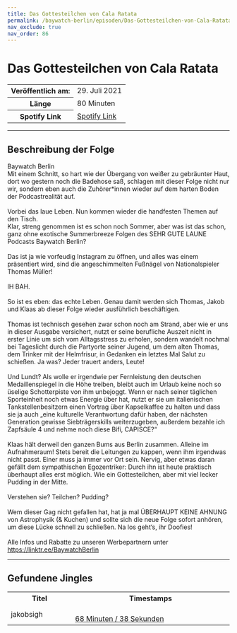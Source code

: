 ```yaml
---
title: Das Gottesteilchen von Cala Ratata
permalink: /baywatch-berlin/episoden/Das-Gottesteilchen-von-Cala-Ratata
nav_exclude: true
nav_order: 86
---
```


# Das Gottesteilchen von Cala Ratata
<table class="resp-table dcf-table dcf-table-responsive dcf-table-bordered dcf-table-striped dcf-w-100%">
                    <tbody>
                        <tr>
                            <th scope="row">Veröffentlich am:</th>
                            <td data-label="Veröffentlich am:">29. Juli 2021</td>
                        </tr>
                        <tr>
                            <th scope="row">Länge </th>
                            <td data-label="Länge ">80 Minuten</td>
                        </tr><tr>
                                <th scope="row">Spotify Link</th>
                                <td data-label="Spotify Link"><a href="https://open.spotify.com/episode/3dL2woVoz0SipXtekdb2qb">Spotify Link</a></td>
                            </tr></tbody>
                </table>

***

## Beschreibung der Folge

<div>
Baywatch Berlin <br> Mit einem Schnitt, so hart wie der Übergang von weißer zu gebräunter Haut, dort wo gestern noch die Badehose saß, schlagen mit dieser Folge nicht nur wir, sondern eben auch die Zuhörer*innen wieder auf dem harten Boden der Podcastrealität auf. <br>   <br> Vorbei das laue Leben. Nun kommen wieder die handfesten Themen auf den Tisch. <br> Klar, streng genommen ist es schon noch Sommer, aber was ist das schon, ganz ohne exotische Summerbreeze Folgen des SEHR GUTE LAUNE Podcasts Baywatch Berlin? <br>   <br> Das ist ja wie vorfeudig Instagram zu öffnen, und alles was einem präsentiert wird, sind die angeschimmelten Fußnägel von Nationalspieler Thomas Müller! <br>   <br> IH BAH. <br>   <br> So ist es eben: das echte Leben. Genau damit werden sich Thomas, Jakob und Klaas ab dieser Folge wieder ausführlich beschäftigen. <br>   <br> Thomas ist technisch gesehen zwar schon noch am Strand, aber wie er uns in dieser Ausgabe versichert, nutzt er seine berufliche Auszeit nicht in erster Linie um sich vom Alltagsstress zu erholen, sondern wandelt nochmal bei Tageslicht durch die Partyorte seiner Jugend, um dem alten Thomas, dem Trinker mit der Helmfrisur, in Gedanken ein letztes Mal Salut zu schießen. Ja was? Jeder trauert anders, Leute! <br>   <br> Und Lundt? Als wolle er irgendwie per Fernleistung den deutschen Medaillenspiegel in die Höhe treiben, bleibt auch im Urlaub keine noch so üselige Schotterpiste von ihm unbejoggt. Wenn er nach seiner täglichen Sporteinheit noch etwas Energie über hat, nutzt er sie um italienischen Tankstellenbesitzern einen Vortrag über Kapselkaffee zu halten und dass sie ja auch „eine kulturelle Verantwortung dafür haben, der nächsten Generation gewisse Siebträgerskills weiterzugeben, außerdem bezahle ich Zapfsäule 4 und nehme noch diese Bifi, CAPISCE?“ <br>   <br> Klaas hält derweil den ganzen Bums aus Berlin zusammen. Alleine im Aufnahmeraum! Stets bereit die Leitungen zu kappen, wenn ihm irgendwas nicht passt. Einer muss ja immer vor Ort sein. Nervig, aber etwas daran gefällt dem sympathischen Egozentriker: Durch ihn ist heute praktisch überhaupt alles erst möglich. Wie ein Gottesteilchen, aber mit viel lecker Pudding in der Mitte. <br>   <br> Verstehen sie? Teilchen? Pudding? <br>   <br> Wem dieser Gag nicht gefallen hat, hat ja mal ÜBERHAUPT KEINE AHNUNG von Astrophysik (& Kuchen) und sollte sich die neue Folge sofort anhören, um diese Lücke schnell zu schließen. Na los geht‘s, ihr Doofies! <br>  <br> Alle Infos und Rabatte zu unseren Werbepartnern unter <a href="https://linktr.ee/BaywatchBerlin">https://linktr.ee/BaywatchBerlin</a>  
</div>

***

## Gefundene Jingles

<table style="display: table;">
                                    <tr>
                                        <th class="tableColumnTitle">Titel</th>
                                        <th class="tableColumnTimestamps">Timestamps</th>
                                    </tr>
                                    <tr>
                                <td markdown="span"  class="tableColumnTitle">jakobsigh</td>
                                <td markdown="span" class="tableColumnTimestamps">
                                <br>
                                <a href="https://open.spotify.com/episode/3dL2woVoz0SipXtekdb2qb?t=4118">
                                68 Minuten / 38 Sekunden</a>
                                </td></tr></table>